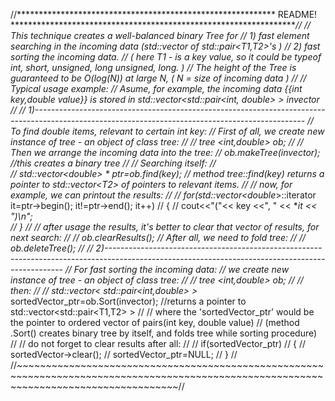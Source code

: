 //*********************************************************** README! ********************************************************************//
// This technique creates a well-balanced binary Tree for
// 1) fast element searching in the incoming data (std::vector of std::pair<T1,T2>'s )
// 2) fast sorting the incoming data.
// ( here T1 - is a key value, so it could be typeof int, short, unsigned, long unsigned, long. )
// The height of the Tree is guaranteed to be O(log(N)) at large N, ( N = size of incoming data )
// 
// Typical usage example:
//	Asume, for example,  the incoming data {{int key,double value}} is stored in std::vector<std::pair<int, double> > invector
//
// 1)-------------------------------------------------------------------------------------------------------------------------------------------------
//	 To find double items, relevant to certain int key:
// 	 First of all, we create new instance of tree - an object of class tree:
//
// 		tree <int,double> ob;
//
// 	Then we arrange the incoming data into the tree:
//		ob.makeTree(invector);			//this creates a binary tree
//
//	Searching itself:
//		
// 		std::vector<double*> * ptr=ob.find(key);		// method tree::find(key) returns a pointer to std::vector<T2*> of pointers to relevant items.
//
//	now, for example, we can printout the results:
//
//		for(std::vector<double*>::iterator it=ptr->begin(); it!=ptr->end(); it++)
//		{
//			cout<<"("<< key <<", " << **it << ")\n";	
//		}
//
//	after usage the results, it's better to clear that vector of results, for next search:
//
//		ob.clearResults();
//	After all, we need to fold tree:
//
//		ob.deleteTree();
//
// 2)-------------------------------------------------------------------------------------------------------------------------------------------------
// For fast sorting the incoming data:
// we create new instance of tree - an object of class tree:
//
// 		tree <int,double> ob;
//
//	then:
//
// 		std::vector< std::pair<int,double> >* sortedVector_ptr=ob.Sort(invector); //returns a pointer to std::vector<std::pair<T1,T2> >
// 
//	where the 'sortedVector_ptr' would be the pointer to ordered vector of pairs(int key, double value)
//  (method .Sort() creates binary tree by itself, and folds tree while sorting procedure)
// 
//  do not forget to clear results after all:
// 
//		if(sortedVector_ptr)
//		{
//			sortedVector->clear();
//			sortedVector_ptr=NULL;
//		}
//
//~~~~~~~~~~~~~~~~~~~~~~~~~~~~~~~~~~~~~~~~~~~~~~~~~~~~~~~~~~~~~~~~~~~~~~~~~~~~~~~~~~~~~~~~~~~~~~~~~~~~~~~~~~~~~~~~~~~~~~~~~~~~~~~~~~~~~~~~//